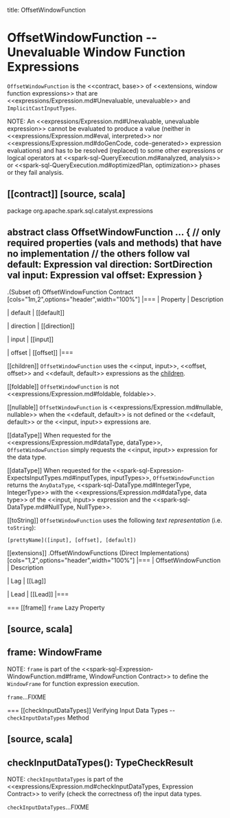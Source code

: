 title: OffsetWindowFunction

# OffsetWindowFunction -- Unevaluable Window Function Expressions

`OffsetWindowFunction` is the <<contract, base>> of <<extensions, window function expressions>> that are <<expressions/Expression.md#Unevaluable, unevaluable>> and `ImplicitCastInputTypes`.

NOTE: An <<expressions/Expression.md#Unevaluable, unevaluable expression>> cannot be evaluated to produce a value (neither in <<expressions/Expression.md#eval, interpreted>> nor <<expressions/Expression.md#doGenCode, code-generated>> expression evaluations) and has to be resolved (replaced) to some other expressions or logical operators at <<spark-sql-QueryExecution.md#analyzed, analysis>> or <<spark-sql-QueryExecution.md#optimizedPlan, optimization>> phases or they fail analysis.

[[contract]]
[source, scala]
----
package org.apache.spark.sql.catalyst.expressions

abstract class OffsetWindowFunction ... {
  // only required properties (vals and methods) that have no implementation
  // the others follow
  val default: Expression
  val direction: SortDirection
  val input: Expression
  val offset: Expression
}
----

.(Subset of) OffsetWindowFunction Contract
[cols="1m,2",options="header",width="100%"]
|===
| Property
| Description

| default
| [[default]]

| direction
| [[direction]]

| input
| [[input]]

| offset
| [[offset]]
|===

[[children]]
`OffsetWindowFunction` uses the <<input, input>>, <<offset, offset>> and <<default, default>> expressions as the [children](../catalyst/TreeNode.md#children).

[[foldable]]
`OffsetWindowFunction` is not <<expressions/Expression.md#foldable, foldable>>.

[[nullable]]
`OffsetWindowFunction` is <<expressions/Expression.md#nullable, nullable>> when the <<default, default>> is not defined or the <<default, default>> or the <<input, input>> expressions are.

[[dataType]]
When requested for the <<expressions/Expression.md#dataType, dataType>>, `OffsetWindowFunction` simply requests the <<input, input>> expression for the data type.

[[dataType]]
When requested for the <<spark-sql-Expression-ExpectsInputTypes.md#inputTypes, inputTypes>>, `OffsetWindowFunction` returns the `AnyDataType`, <<spark-sql-DataType.md#IntegerType, IntegerType>> with the <<expressions/Expression.md#dataType, data type>> of the <<input, input>> expression and the <<spark-sql-DataType.md#NullType, NullType>>.

[[toString]]
`OffsetWindowFunction` uses the following *text representation* (i.e. `toString`):

```
[prettyName]([input], [offset], [default])
```

[[extensions]]
.OffsetWindowFunctions (Direct Implementations)
[cols="1,2",options="header",width="100%"]
|===
| OffsetWindowFunction
| Description

| Lag
| [[Lag]]

| Lead
| [[Lead]]
|===

=== [[frame]] `frame` Lazy Property

[source, scala]
----
frame: WindowFrame
----

NOTE: `frame` is part of the <<spark-sql-Expression-WindowFunction.md#frame, WindowFunction Contract>> to define the `WindowFrame` for function expression execution.

`frame`...FIXME

=== [[checkInputDataTypes]] Verifying Input Data Types -- `checkInputDataTypes` Method

[source, scala]
----
checkInputDataTypes(): TypeCheckResult
----

NOTE: `checkInputDataTypes` is part of the <<expressions/Expression.md#checkInputDataTypes, Expression Contract>> to verify (check the correctness of) the input data types.

`checkInputDataTypes`...FIXME
